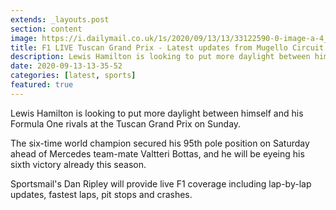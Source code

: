 ```yaml
---
extends: _layouts.post
section: content
image: https://i.dailymail.co.uk/1s/2020/09/13/13/33122590-0-image-a-4_1599999836661.jpg 
title: F1 LIVE Tuscan Grand Prix - Latest updates from Mugello Circuit 
description: Lewis Hamilton is looking to put more daylight between himself and his Formula One rivals at the Tuscan Grand Prix on Sunday. Sportsmails Dan Ripley will provide live F1  coverage 
date: 2020-09-13-13-35-52 
categories: [latest, sports] 
featured: true 
--- 
```

Lewis Hamilton is looking to put more daylight between himself and his Formula One rivals at the Tuscan Grand Prix on Sunday. 

The six-time world champion secured his 95th pole position on Saturday ahead of Mercedes team-mate Valtteri Bottas, and he will be eyeing his sixth victory already this season. 

Sportsmail's Dan Ripley will provide live F1 coverage including lap-by-lap updates, fastest laps, pit stops and crashes. 

